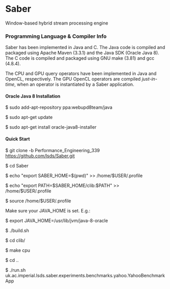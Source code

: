 # Saber
Window-based hybrid stream processing engine


### Programming Language & Compiler Info

Saber has been implemented in Java and C. The Java code is compiled and packaged using Apache Maven (3.3.1) and the Java SDK (Oracle Java 8). The C code is compiled and packaged using GNU make (3.81) and gcc (4.8.4).

The CPU and GPU query operators have been implemented in Java and OpenCL, respectively. The GPU OpenCL operators are compiled _just-in-time_, when an operator is instantiated by a Saber application.

#### Oracle Java 8 Installation

$ sudo add-apt-repository ppa:webupd8team/java

$ sudo apt-get update

$ sudo apt-get install oracle-java8-installer

#### Quick Start

$ git clone -b Performance_Engineering_339 https://github.com/lsds/Saber.git

$ cd Saber

$ echo "export SABER_HOME=$(pwd)" >> /home/$USER/.profile

$ echo "export PATH=\$SABER_HOME/clib:\$PATH" >> /home/$USER/.profile

$ source /home/$USER/.profile

Make sure your JAVA_HOME is set. E.g.:

$ export JAVA_HOME=/usr/lib/jvm/java-8-oracle

$ ./build.sh

$ cd clib/

$ make cpu

$ cd ..

$ ./run.sh uk.ac.imperial.lsds.saber.experiments.benchmarks.yahoo.YahooBenchmarkApp
